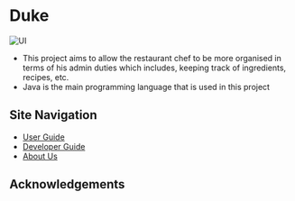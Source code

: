 # Duke

![UI](https://github.com/AY1920S1-CS2113-T14-2/main/blob/master/docs/images/UI.png)

* This project aims to allow the restaurant chef to be more organised in terms of his admin duties which includes, keeping track of ingredients, recipes, etc.
* Java is the main programming language that is used in this project


## Site Navigation

- [User Guide](https://github.com/AY1920S1-CS2113-T14-2/main/blob/master/docs/UserGuide.md)
- [Developer Guide](https://github.com/AY1920S1-CS2113-T14-2/main/blob/master/docs/DeveloperGuide.md)
- [About Us](https://github.com/AY1920S1-CS2113-T14-2/main/blob/master/docs/AboutUs.md)


## Acknowledgements
